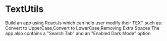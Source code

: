 # TextUtils
Build an app using ReactJs which can help user modify their TEXT such as: Convert to UpperCase,Convert to LowerCase,Removing Extra Spaces
The app also contains a "Search Tab" and an "Enabled Dark Mode" option
